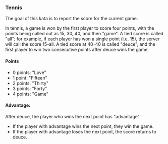 ### Tennis
The goal of this kata is to report the score for the current game.

In tennis, a game is won by the first player to score four points, with the points being called out as 15, 30, 40, and then "game". A tied score is called "all"; for example, if each player has won a single point (i.e. 15), the server will call the score 15-all. A tied score at 40-40 is called "deuce", and the first player to win two consecutive points after deuce wins the game.

#### Points
- 0 points: "Love"
- 1 point: "Fifteen"
- 2 points: "Thirty"
- 3 points: "Forty"
- 4 points: "Game"

#### Advantage:
After deuce, the player who wins the next point has "advantage".
- If the player with advantage wins the next point, they win the game.
- If the player with advantage loses the next point, the score returns to deuce.
